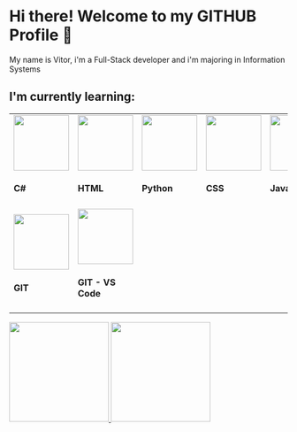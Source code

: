 # Hi there! Welcome to my GITHUB Profile 👋
My name is Vitor, i'm a Full-Stack developer and i'm majoring in Information Systems

<h2>I'm currently learning:</h2>

<table>
         <tr>   
            <td style='width: 33%' >
                <img src="https://cdn.jsdelivr.net/gh/devicons/devicon@latest/icons/csharp/csharp-original.svg" height='100px' width='100px' /> 
                <h4>C#</h4>
            </td>
            <td style='width: 33%' >
                <img src="https://cdn.jsdelivr.net/npm/devicon@2.16.0/icons/html5/html5-original.svg" height='100px' width='100px' /> 
                <h4>HTML</h4>
            </td>
            <td style='width: 33%'>
                <img src="https://cdn.jsdelivr.net/gh/devicons/devicon@latest/icons/python/python-original.svg" height='100px' width='100px' /> 
                <h4 translate="no">Python</h4>
            </td>
            <td style='width: 33%'>
                <img src="https://cdn.jsdelivr.net/npm/devicon@2.16.0/icons/css3/css3-original.svg" height='100px' width='100px' /> 
                <h4>CSS</h4>
            </td>
            <td style='width: 33%'>
                <img src="https://cdn.jsdelivr.net/npm/devicon@2.16.0/icons/javascript/javascript-original.svg" height='100px' width='100px' /> 
                <h4>JavaScript</h4>
            </td>    
            <td style='width: 33%'>
                <img src="https://cdn.jsdelivr.net/gh/devicons/devicon@latest/icons/docker/docker-original.svg" height='100px' width='100px' /> 
                <h4>DOCKER</h4>
            </td>
            <td style='width: 33%'>
                <img src="https://cdn.jsdelivr.net/gh/devicons/devicon@latest/icons/microsoftsqlserver/microsoftsqlserver-original.svg" height='100px' width='100px' /> 
                <h4>SQL Server</h4>
            </td> 
         </tr>
          <tr>           
            <td style='width: 33%'>
                <img src="https://cdn.jsdelivr.net/gh/devicons/devicon@latest/icons/git/git-original.svg" height='100px' width='100px' /> 
                <h4>GIT</h4>
            </td>         
            <td style='width: 33%'>
                <img src="https://cdn.jsdelivr.net/gh/devicons/devicon@latest/icons/githubcodespaces/githubcodespaces-original.svg" height='100px' width='100px' /> 
                <h4>GIT - VS Code</h4>
            </td>               
          </tr>       
</table>    

</div>

<div>
<a href="https://github.com/VitorFerreiraVHF">
<img loading="lazy" height="180em" src="https://github-readme-stats.vercel.app/api?username=VitorFerreiraVHF&show_icons=true&theme=codeSTACKr&include_all_commits=true&count_private=true"/>
<img loading="lazy" height="180em" src="https://github-readme-stats.vercel.app/api/top-langs/?username=VitorFerreiraVHF&layout=compact&langs_count=7&theme=codeSTACKr"/>
</div>

<div>

</div>

<!--
**VitorFerreiraVHF/VitorFerreiraVHF** is a ✨ _special_ ✨ repository because its `README.md` (this file) appears on your GitHub profile.

Here are some ideas to get you started:

- 🔭 I’m currently working on ...
- 🌱 I’m currently learning ...
- 👯 I’m looking to collaborate on ...
- 🤔 I’m looking for help with ...
- 💬 Ask me about ...
- 📫 How to reach me: ...
- 😄 Pronouns: ...
- ⚡ Fun fact: ...
-->


